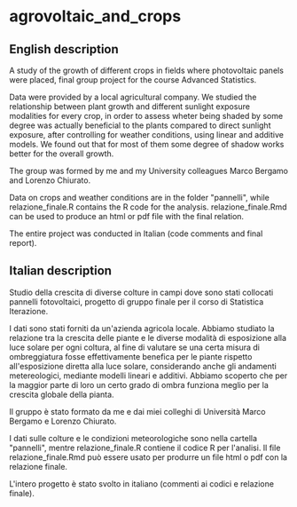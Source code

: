 # agrovoltaic_and_crops

## English description

A study of the growth of different crops in fields where photovoltaic panels were placed, final group project for the course Advanced Statistics.

Data were provided by a local agricultural company. We studied the relationship between plant growth and different sunlight exposure modalities for every crop, in order to assess wheter being shaded by some degree was actually beneficial to the plants compared to direct sunlight exposure, after controlling for weather conditions, using linear and additive models. We found out that for most of them some degree of shadow works better for the overall growth.

The group was formed by me and my University colleagues Marco Bergamo and Lorenzo Chiurato.

Data on crops and weather conditions are in the folder "pannelli", while relazione_finale.R contains the R code for the analysis. relazione_finale.Rmd can be used to produce an html or pdf file with the final relation.

The entire project was conducted in Italian (code comments and final report).

## Italian description

Studio della crescita di diverse colture in campi dove sono stati collocati pannelli fotovoltaici, progetto di gruppo finale per il corso di Statistica Iterazione.

I dati sono stati forniti da un'azienda agricola locale. Abbiamo studiato la relazione tra la crescita delle piante e le diverse modalità di esposizione alla luce solare per ogni coltura, al fine di valutare se una certa misura di ombreggiatura fosse effettivamente benefica per le piante rispetto all'esposizione diretta alla luce solare, considerando anche gli andamenti metereologici, mediante modelli lineari e additivi. Abbiamo scoperto che per la maggior parte di loro un certo grado di ombra funziona meglio per la crescita globale della pianta.

Il gruppo è stato formato da me e dai miei colleghi di Università Marco Bergamo e Lorenzo Chiurato.

I dati sulle colture e le condizioni meteorologiche sono nella cartella "pannelli", mentre relazione_finale.R contiene il codice R per l'analisi. Il file relazione_finale.Rmd può essere usato per produrre un file html o pdf con la relazione finale.

L'intero progetto è stato svolto in italiano (commenti ai codici e relazione finale).

